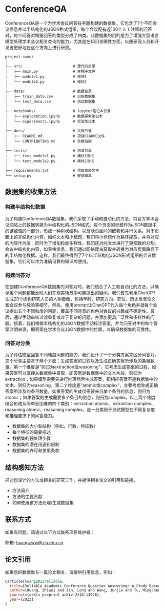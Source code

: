 # ConferenceQA

ConferenceQA是一个为学术会议问答任务而构建的数据集，它包含了7个不同会议信息并以半结构化的JSON格式组织，每个会议配有近100个人工注释的问答对，每个问答对根据回答的类型分成了四类。此数据集的目的是为了增强大型语言模型处理学术会议相关查询的能力，尤其是在知识准确性方面，以便研究人员和开发者更好地在这个方向上进行研究。

```
project-name/
│
├── src/                       # 源代码目录
│   ├── main.py                # 主程序文件
│   ├── module1.py             # 模块1
│   └── module2.py             # 模块2
│
├── data/                      # 数据目录
│   ├── train_data.csv         # 训练数据集
│   └── test_data.csv          # 测试数据集
│
├── notebooks/                 # Jupyter笔记本目录
│   ├── exploration.ipynb      # 数据探索笔记本
│   └── experiments.ipynb      # 实验笔记本
│
├── docs/                      # 文档目录
│   ├── README.md              # 项目README文件
│   └── CONTRIBUTING.md        # 贡献指南
│
├── tests/                     # 测试目录
│   ├── test_module1.py        # 模块1测试
│   └── test_module2.py        # 模块2测试
│
├── requirements.txt           # 项目依赖文件
└── setup.py                   # 安装脚本
```

## 数据集的收集方法

### 构建半结构化数据
为了构建ConferenceQA数据集，我们采取了手动和自动化的方法，将官方学术会议网站上的数据转换为半结构化的JSON格式。每个页面的标题作为JSON数据中的键或值的一部分，形成一种树状结构，以反映页面间的嵌套和并行关系。对于页面上的非结构化内容，如纯文本和小标题，我们将小标题作为路径提取，并将对应的内容作为值；同时为了增加粒度多样性，我们还对纯文本进行了更细致的分割。会议中结构化内容，如表格信息，我们通过网络爬虫获取并转换为对应页面路径下的半结构化数据。这样，我们最终得到了7个以半结构化JSON形式组织的会议数据集，它们可以作为准确可靠的知识库使用。

### 构建问答对
在创建ConferenceQA数据集的问答对时，我们结合了人工和自动化的方法，以确保每个问题都能反映人们在现实场景中可能提出的疑问。我们首先利用ChatGPT生成20个虚构研究人员的人物画像，包括年龄、研究方向、职位、历史发表论文和会议参与经验等细节。然后，使用prompt让ChatGPT代入每个角色并就每个会议提出五个不同粒度的问题，覆盖不同背景的角色对会议的兴趣或不确定性。最后，通过手动审核过滤重复或过于复杂的问题，并添加更具广泛性和多样性的问题。接着，我们根据半结构化的JSON数据手动标注答案，并为问答对中的每个答案注明来源，即答案在学术会议JSON数据中的位置，以确保数据集的可靠性。

### 问答对分类
为了评估模型回答不同难度问题的能力，我们设计了一个分类方案来区分问答对。这个分类主要基于两个方面：生成答案的过程以及生成正确答案所涉及的条目数量。第一个维度是"则归为extraction或reasoning"，它考虑生成答案的过程，如果答案可以直接从数据集中提取，即答案是数据集中的文本片段，则归为extraction；如果模型需要先进行推理然后生成答案，即相应答案不是数据集中的文本，则归为reasoning。第二个维度是"atomic或complex"，主要考虑生成正确答案所涉及的条目数量，如果答案的生成仅需要来自单个条目的信息，则归为atomic；如果答案的生成需要多个条目的信息，则归为complex。以上两个维度结合形成从简单到困难的四个类别：extraction atomic、extraction complex、reasoning atomic、reasoning complex。这一分类用于测试模型在不同复杂度和推理要求下的问答能力。

- 数据集的大小和结构（例如，行数、特征数）
- 每个特征的简要描述
- 数据集的预处理步骤
- 数据集的潜在用途和限制
- 数据集的许可和使用条款

## 结构感知方法
描述您设计的方法或相关的研究工作，并提供相关论文的引用和链接。

- 方法简介
- 方法的主要贡献
- 如何使用该方法处理/生成数据集

## 联系方式
如果有问题，请通过以下方式联系项目维护者：

邮箱: huangzww@zju.edu.cn

## 论文引用

如果您的数据集与一篇论文相关，请提供引用信息，例如：

```bibtex
@article{huang2023reliable,
  title={Reliable Academic Conference Question Answering: A Study Based on Large Language Model},
  author={Huang, Zhiwei and Jin, Long and Wang, Junjie and Tu, Mingchen and Hua, Yin and Liu, Zhiqiang and Meng, Jiawei and Chen, Huajun and Zhang, Wen},
  journal={arXiv preprint arXiv:2310.13028},
  year={2023}
}

